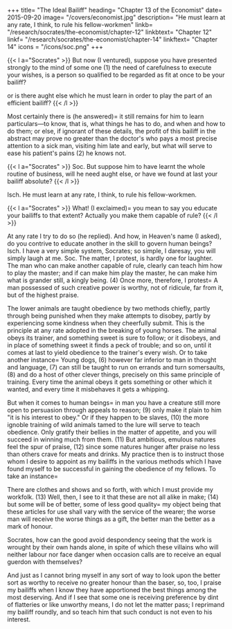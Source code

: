 +++
title= "The Ideal Bailiff"
heading= "Chapter 13 of the Economist"
date= 2015-09-20
image= "/covers/economist.jpg"
description= "He must learn at any rate, I think, to rule his fellow-workmen"
linkb= "/research/socrates/the-economist/chapter-12"
linkbtext= "Chapter 12"
linkf= "/research/socrates/the-economist/chapter-14"
linkftext= "Chapter 14"
icons = "/icons/soc.png"
+++


{{< l a="Socrates" >}}
But now (I ventured), suppose you have presented strongly to the mind of some one (1) the need of carefulness to execute your wishes, is a person so qualified to be regarded as fit at once to be your bailiff? 

or is there aught else which he must learn in order to play the part of an efficient bailiff? 
{{< /l >}}

Most certainly there is (he answered)= it still remains for him to learn particulars—to know, that is, what things he has to do, and when and how to do them; or else, if ignorant of these details, the profit of this bailiff in the abstract may prove no greater than the doctor's who pays a most precise attention to a sick man, visiting him late and early, but what will serve to ease his patient's pains (2) he knows not.

{{< l a="Socrates" >}}
Soc. But suppose him to have learnt the whole routine of business, will he need aught else, or have we found at last your bailiff absolute? 
{{< /l >}}


Isch. He must learn at any rate, I think, to rule his fellow-workmen. 

{{< l a="Socrates" >}}
What! (I exclaimed)= you mean to say you educate your bailiffs to that extent? Actually you make them capable of rule? 
{{< /l >}}


At any rate I try to do so (he replied). And how, in Heaven's name (I asked), do you contrive to educate another in the skill to govern human beings? Isch. I have a very simple system, Socrates; so simple, I daresay, you will simply laugh at me. Soc. The matter, I protest, is hardly one for laughter. The man who can make another capable of rule, clearly can teach him how to play the master; and if can make him play the master, he can make him what is grander still, a kingly being. (4) Once more, therefore, I protest= A man possessed of such creative power is worthy, not of ridicule, far from it, but of the highest praise. 


<!-- (4) i.e. {arkhikos} includes (1) {despotikos}, i.e. an arbitrary head of any sort, from the master of one's own family to the {turannos kai despotes} (Plat. "Laws," 859 A), despotic lord or owner; the king or monarch gifted with regal qualities.  -->

The lower animals are taught obedience by two methods chiefly, partly through being punished when they make attempts to disobey, partly by experiencing some kindness when they cheerfully submit. This is the principle at any rate adopted in the breaking of young horses. The animal obeys its trainer, and something sweet is sure to follow; or it disobeys, and in place of something sweet it finds a peck of trouble; and so on, until it comes at last to yield obedience to the trainer's every wish. Or to take another instance= Young dogs, (6) however far inferior to man in thought and language, (7) can still be taught to run on errands and turn somersaults, (8) and do a host of other clever things, precisely on this same principle of training. Every time the animal obeys it gets something or other which it wanted, and every time it misbehaves it gets a whipping. 

But when it comes to human beings= in man you have a creature still more open to persuasion through appeals to reason; (9) only make it plain to him "it is his interest to obey." Or if they happen to be slaves, (10) the more ignoble training of wild animals tamed to the lure will serve to teach obedience. Only gratify their bellies in the matter of appetite, and you will succeed in winning much from them. (11) But ambitious, emulous natures feel the spur of praise, (12) since some natures hunger after praise no less than others crave for meats and drinks. My practice then is to instruct those whom I desire to appoint as my bailiffs in the various methods which I have found myself to be successful in gaining the obedience of my fellows. To take an instance= 

There are clothes and shows and so forth, with which I must provide my workfolk. (13) Well, then, I see to it that these are not all alike in make; (14) but some will be of better, some of less good quality= my object being that these articles for use shall vary with the service of the wearer; the worse man will receive the worse things as a gift, the better man the better as a mark of honour. 

Socrates, how can the good avoid despondency seeing that the work is wrought by their own hands alone, in spite of which these villains who will neither labour nor face danger when occasion calls are to receive an equal guerdon with themselves? 

And just as I cannot bring myself in any sort of way to look upon the better sort as worthy to receive no greater honour than the baser, so, too, I praise my bailiffs when I know they have apportioned the best things among the most deserving. And if I see that some one is receiving preference by dint of flatteries or like unworthy means, I do not let the matter pass; I reprimand my bailiff roundly, and so teach him that such conduct is not even to his interest. 



